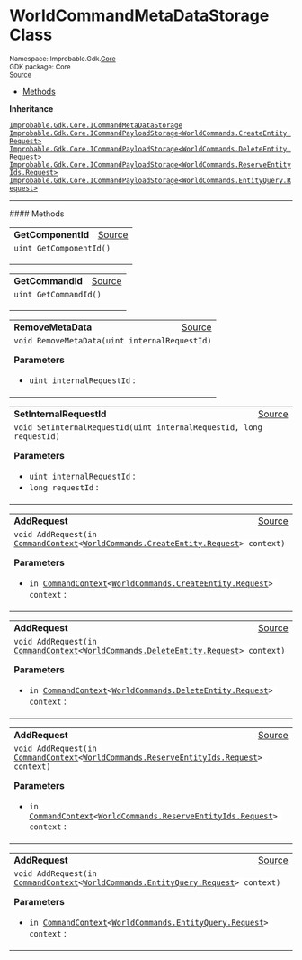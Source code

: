 
# WorldCommandMetaDataStorage Class
<sup>
Namespace: Improbable.Gdk.<a href="{{urlRoot}}/api/core-index">Core</a><br/>
GDK package: Core<br/>
<a href="https://www.github.com/spatialos/gdk-for-unity/blob/f54d7cdc/workers/unity/Packages/com.improbable.gdk.core/Worker/ConnectionHandlers/WorldCommandMetaDataStorage.cs/#L11">Source</a>
<style>
a code {
                    padding: 0em 0.25em!important;
}
code {
                    background-color: #ffffff!important;
}
</style>
</sup>
<nav id="pageToc" class="page-toc"><ul><li><a href="#methods">Methods</a>
</ul></nav>



</p>

<b>Inheritance</b>

<code><a href="{{urlRoot}}/api/core/i-command-meta-data-storage">Improbable.Gdk.Core.ICommandMetaDataStorage</a></code>
<code><a href="{{urlRoot}}/api/core/i-command-payload-storage">Improbable.Gdk.Core.ICommandPayloadStorage&lt;WorldCommands.CreateEntity.Request&gt;</a></code>
<code><a href="{{urlRoot}}/api/core/i-command-payload-storage">Improbable.Gdk.Core.ICommandPayloadStorage&lt;WorldCommands.DeleteEntity.Request&gt;</a></code>
<code><a href="{{urlRoot}}/api/core/i-command-payload-storage">Improbable.Gdk.Core.ICommandPayloadStorage&lt;WorldCommands.ReserveEntityIds.Request&gt;</a></code>
<code><a href="{{urlRoot}}/api/core/i-command-payload-storage">Improbable.Gdk.Core.ICommandPayloadStorage&lt;WorldCommands.EntityQuery.Request&gt;</a></code>











</p>
<hr style="width:100%; border-top-color:#d8d8d8" />
#### Methods


</p>




<table width="100%">
    <tr>
        <td style="border-right:none"><b>GetComponentId</b></td>
        <td style="border-left:none; text-align:right"><a href="https://www.github.com/spatialos/gdk-for-unity/blob/f54d7cdc/workers/unity/Packages/com.improbable.gdk.core/Worker/ConnectionHandlers/WorldCommandMetaDataStorage.cs/#L28">Source</a></td>
    </tr>
    <tr>
        <td colspan="2">
<code>uint GetComponentId()</code></p>






</td>
    </tr>
</table>


<table width="100%">
    <tr>
        <td style="border-right:none"><b>GetCommandId</b></td>
        <td style="border-left:none; text-align:right"><a href="https://www.github.com/spatialos/gdk-for-unity/blob/f54d7cdc/workers/unity/Packages/com.improbable.gdk.core/Worker/ConnectionHandlers/WorldCommandMetaDataStorage.cs/#L33">Source</a></td>
    </tr>
    <tr>
        <td colspan="2">
<code>uint GetCommandId()</code></p>






</td>
    </tr>
</table>


<table width="100%">
    <tr>
        <td style="border-right:none"><b>RemoveMetaData</b></td>
        <td style="border-left:none; text-align:right"><a href="https://www.github.com/spatialos/gdk-for-unity/blob/f54d7cdc/workers/unity/Packages/com.improbable.gdk.core/Worker/ConnectionHandlers/WorldCommandMetaDataStorage.cs/#L38">Source</a></td>
    </tr>
    <tr>
        <td colspan="2">
<code>void RemoveMetaData(uint internalRequestId)</code></p>



</p>

<b>Parameters</b>

<ul>
<li><code>uint internalRequestId</code> : </li>
</ul>





</td>
    </tr>
</table>


<table width="100%">
    <tr>
        <td style="border-right:none"><b>SetInternalRequestId</b></td>
        <td style="border-left:none; text-align:right"><a href="https://www.github.com/spatialos/gdk-for-unity/blob/f54d7cdc/workers/unity/Packages/com.improbable.gdk.core/Worker/ConnectionHandlers/WorldCommandMetaDataStorage.cs/#L53">Source</a></td>
    </tr>
    <tr>
        <td colspan="2">
<code>void SetInternalRequestId(uint internalRequestId, long requestId)</code></p>



</p>

<b>Parameters</b>

<ul>
<li><code>uint internalRequestId</code> : </li>
<li><code>long requestId</code> : </li>
</ul>





</td>
    </tr>
</table>


<table width="100%">
    <tr>
        <td style="border-right:none"><b>AddRequest</b></td>
        <td style="border-left:none; text-align:right"><a href="https://www.github.com/spatialos/gdk-for-unity/blob/f54d7cdc/workers/unity/Packages/com.improbable.gdk.core/Worker/ConnectionHandlers/WorldCommandMetaDataStorage.cs/#L58">Source</a></td>
    </tr>
    <tr>
        <td colspan="2">
<code>void AddRequest(in <a href="{{urlRoot}}/api/core/command-context">CommandContext</a>&lt;<a href="{{urlRoot}}/api/core/commands/world-commands/create-entity/request">WorldCommands.CreateEntity.Request</a>&gt; context)</code></p>



</p>

<b>Parameters</b>

<ul>
<li><code>in <a href="{{urlRoot}}/api/core/command-context">CommandContext</a>&lt;<a href="{{urlRoot}}/api/core/commands/world-commands/create-entity/request">WorldCommands.CreateEntity.Request</a>&gt; context</code> : </li>
</ul>





</td>
    </tr>
</table>


<table width="100%">
    <tr>
        <td style="border-right:none"><b>AddRequest</b></td>
        <td style="border-left:none; text-align:right"><a href="https://www.github.com/spatialos/gdk-for-unity/blob/f54d7cdc/workers/unity/Packages/com.improbable.gdk.core/Worker/ConnectionHandlers/WorldCommandMetaDataStorage.cs/#L63">Source</a></td>
    </tr>
    <tr>
        <td colspan="2">
<code>void AddRequest(in <a href="{{urlRoot}}/api/core/command-context">CommandContext</a>&lt;<a href="{{urlRoot}}/api/core/commands/world-commands/delete-entity/request">WorldCommands.DeleteEntity.Request</a>&gt; context)</code></p>



</p>

<b>Parameters</b>

<ul>
<li><code>in <a href="{{urlRoot}}/api/core/command-context">CommandContext</a>&lt;<a href="{{urlRoot}}/api/core/commands/world-commands/delete-entity/request">WorldCommands.DeleteEntity.Request</a>&gt; context</code> : </li>
</ul>





</td>
    </tr>
</table>


<table width="100%">
    <tr>
        <td style="border-right:none"><b>AddRequest</b></td>
        <td style="border-left:none; text-align:right"><a href="https://www.github.com/spatialos/gdk-for-unity/blob/f54d7cdc/workers/unity/Packages/com.improbable.gdk.core/Worker/ConnectionHandlers/WorldCommandMetaDataStorage.cs/#L68">Source</a></td>
    </tr>
    <tr>
        <td colspan="2">
<code>void AddRequest(in <a href="{{urlRoot}}/api/core/command-context">CommandContext</a>&lt;<a href="{{urlRoot}}/api/core/commands/world-commands/reserve-entity-ids/request">WorldCommands.ReserveEntityIds.Request</a>&gt; context)</code></p>



</p>

<b>Parameters</b>

<ul>
<li><code>in <a href="{{urlRoot}}/api/core/command-context">CommandContext</a>&lt;<a href="{{urlRoot}}/api/core/commands/world-commands/reserve-entity-ids/request">WorldCommands.ReserveEntityIds.Request</a>&gt; context</code> : </li>
</ul>





</td>
    </tr>
</table>


<table width="100%">
    <tr>
        <td style="border-right:none"><b>AddRequest</b></td>
        <td style="border-left:none; text-align:right"><a href="https://www.github.com/spatialos/gdk-for-unity/blob/f54d7cdc/workers/unity/Packages/com.improbable.gdk.core/Worker/ConnectionHandlers/WorldCommandMetaDataStorage.cs/#L73">Source</a></td>
    </tr>
    <tr>
        <td colspan="2">
<code>void AddRequest(in <a href="{{urlRoot}}/api/core/command-context">CommandContext</a>&lt;<a href="{{urlRoot}}/api/core/commands/world-commands/entity-query/request">WorldCommands.EntityQuery.Request</a>&gt; context)</code></p>



</p>

<b>Parameters</b>

<ul>
<li><code>in <a href="{{urlRoot}}/api/core/command-context">CommandContext</a>&lt;<a href="{{urlRoot}}/api/core/commands/world-commands/entity-query/request">WorldCommands.EntityQuery.Request</a>&gt; context</code> : </li>
</ul>





</td>
    </tr>
</table>





